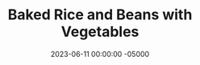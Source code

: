 ---
layout: post
title:  "Baked Rice and Beans with Vegetables"
date:   2023-06-11 00:00:00 -05000
categories: 
- Recipes
- Meatless
permalink: /recipes/baked-rice-and-beans
image: /assets/Food/Meatless/Baked RB/baked-rb.jpg
ing: bakedrb-ing
facts: bakedrb-facts
Prep: 30
Rest: 
Cook: 90
Source1: 
Source2: 
tags: 
- dutch oven
- baked beans
- chipotle peppers
- adobo sauce
- navy bean
- brown rice
- tomato
- lunch
- spicy
Description: This simple baked rice and beans also mixed together vegetables and a spicy sauce. This makes a bunch of food, enough to last you for lunch through two whole work weeks.
Instructions: 
- Preheat oven to 400F.  Cut your vegetables (peppers, carrots, and onions) into a medium dice<br><br>

- Heat olive oil in a dutch oven over medium heat. Sauteed onion, carrots, and peppers for 5 minutes<br><br>

- Add garlic, chipotle peppers in adobo, and diced green chiles. Use some water to get the rest of the stuff from the cans. Cook for about 10 minutes over high, or until most of water has cooked off<br><br>

- Add brown rice to the pot, and toast for around a minute<br><br>

- Add the beans and the rest of the ingredients (water, bouillon powder, tomato paste, ACV, soy sauce, chili powder, cumin, salt, and pepper). Stir to combine, and let simmer for 5 minutes<br><br>

- Cover the Dutch oven with a lid and bake for 1 hour. Turn oven off and let sit in oven (covered) for 30 minutes
---